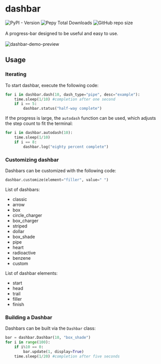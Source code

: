 # dashbar
![PyPI - Version](https://img.shields.io/pypi/v/dashbar)
![Pepy Total Downloads](https://img.shields.io/pepy/dt/dashbar?color=red)
![GitHub repo size](https://img.shields.io/github/repo-size/xyzpw/dashbar)<br/><br/>
A progress-bar designed to be useful and easy to use.<br/><br/>
![dashbar-demo-preview](https://github.com/xyzpw/dashbar/assets/76017734/d5a3bd52-2bc5-455d-ba63-fe28249defe8)
## Usage
### Iterating
To start dashbar, execute the following code:
```python
for i in dashbar.dash(10, dash_type="pipe", desc="example"):
    time.sleep(1/10) #completion after one second
    if i == 5:
        dashbar.status("half-way complete")
```
If the progress is large, the `autodash` function can be used, which adjusts the step count to fit the terminal:
```python
for i in dashbar.autodash(10):
    time.sleep(1/10)
    if i == 8:
        dashbar.log("eighty percent complete")
```

### Customizing dashbar
Dashbars can be customized with the following code:
```python
dashbar.customize(element="filler", value=" ")
```
List of dashbars:
- classic
- arrow
- box
- circle_charger
- box_charger
- striped
- dollar
- box_shade
- pipe
- heart
- radioactive
- benzene
- custom

List of dashbar elements:
- start
- head
- trail
- filler
- finish

### Building a Dashbar
Dashbars can be built via the `Dashbar` class:
```python
bar = dashbar.Dashbar(10, "box_shade")
for i in range(100):
    if i%10 == 0:
        bar.update(1, display=True)
    time.sleep(1/20) #completion after five seconds
```
